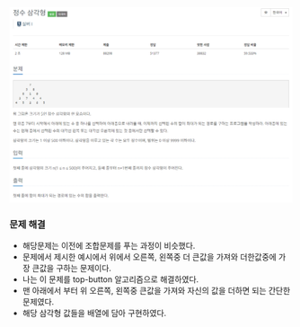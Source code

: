 ![img.png](../_image/정수_삼각형.png)
### 문제 해결
- 해당문제는 이전에 조합문제를 푸는 과정이 비슷했다. 
- 문제에서 제시한 예시에서 위에서 오른쪽, 왼쪽중 더 큰값을 가져와 더한값중에 가장 큰값을 구하는 문제이다.
- 나는 이 문제를 top-button 알고리즘으로 해결하였다. 
- 맨 아래에서 부터 위 오른쪽, 왼쪽중 큰값을 가져와 자신의 값을 더하면 되는 간단한 문제였다.
- 해당 삼각형 값들을 배열에 담아 구현하였다.